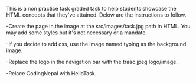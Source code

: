 This is a non practice task graded task to help students showcase the HTML concepts that they've attained. Delow are the instructions to follow.

-Create the page in the image at the src/images/task.jpg path in HTML. You may add some styles but it's not necessary or a mandate.

-If you decide to add css, use the image named typing as the background image.

-Replace the logo in the navigation bar with the traac.jpeg logo/image.

-Relace CodingNepal with HelloTask.

<!-- Happy coding -->
